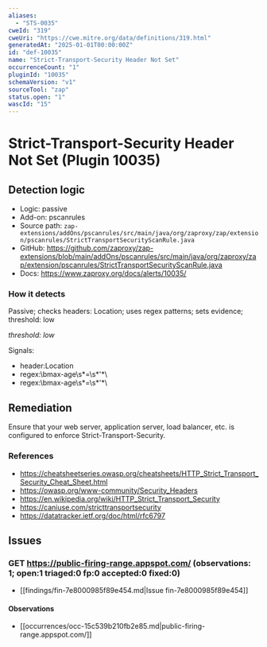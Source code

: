```yaml
---
aliases:
  - "STS-0035"
cweId: "319"
cweUri: "https://cwe.mitre.org/data/definitions/319.html"
generatedAt: "2025-01-01T00:00:00Z"
id: "def-10035"
name: "Strict-Transport-Security Header Not Set"
occurrenceCount: "1"
pluginId: "10035"
schemaVersion: "v1"
sourceTool: "zap"
status.open: "1"
wascId: "15"
---
```


# Strict-Transport-Security Header Not Set (Plugin 10035)

## Detection logic

- Logic: passive
- Add-on: pscanrules
- Source path: `zap-extensions/addOns/pscanrules/src/main/java/org/zaproxy/zap/extension/pscanrules/StrictTransportSecurityScanRule.java`
- GitHub: https://github.com/zaproxy/zap-extensions/blob/main/addOns/pscanrules/src/main/java/org/zaproxy/zap/extension/pscanrules/StrictTransportSecurityScanRule.java
- Docs: https://www.zaproxy.org/docs/alerts/10035/

### How it detects

Passive; checks headers: Location; uses regex patterns; sets evidence; threshold: low

_threshold: low_

Signals:
- header:Location
- regex:\\bmax-age\\s*=\\s*\'*\
- regex:\\bmax-age\\s*=\\s*\'*\

## Remediation

Ensure that your web server, application server, load balancer, etc. is configured to enforce Strict-Transport-Security.

### References
- https://cheatsheetseries.owasp.org/cheatsheets/HTTP_Strict_Transport_Security_Cheat_Sheet.html
- https://owasp.org/www-community/Security_Headers
- https://en.wikipedia.org/wiki/HTTP_Strict_Transport_Security
- https://caniuse.com/stricttransportsecurity
- https://datatracker.ietf.org/doc/html/rfc6797

## Issues

### GET https://public-firing-range.appspot.com/  (observations: 1; open:1 triaged:0 fp:0 accepted:0 fixed:0)

- [[findings/fin-7e8000985f89e454.md|Issue fin-7e8000985f89e454]]
#### Observations
- [[occurrences/occ-15c539b210fb2e85.md|public-firing-range.appspot.com/]]

